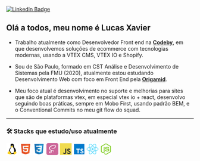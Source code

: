 
[![Linkedin Badge](https://img.shields.io/badge/-Lucas_Xavier-blue?style=flat-square&logo=Linkedin&logoColor=white&link=https://www.linkedin.com/in/lucas0019/)](https://www.linkedin.com/in/lucas0019/)


## Olá a todos, meu nome é Lucas Xavier


 - Trabalho atualmente como Desenvolvedor Front end na **[Codeby](https://codeby.com.br/)**, em que desenvolvemos soluções de ecommerce com tecnologias modernas, usando a VTEX CMS, VTEX IO e Shopify.
 - Sou de São Paulo, formado em CST Análise e Desenvolvimento de Sistemas pela FMU (2020), atualmente estou estudando Desenvolvimento Web com foco em Front End pela **[Origamid](https://www.origamid.com/)**. 

- Meu foco atual é desenvolvimento no suporte e melhorias para sites que são de plataformas vtex, em especial vtex io + react, desenvolvo seguindo boas práticas, sempre em Mobo First,  usando padrão BEM, e o Conventional Commits no meu git flow do squad.

---


### 🛠️ Stacks que estudo/uso atualmente

<img src="/icons-readme/OS_Linux_23399.png"> <img src="/icons-readme/html.png"> <img src="/icons-readme/css.png"> <img src="/icons-readme/sass.png"> <img src="/icons-readme/javascript.png"> <img src="/icons-readme/typescript.png"> <img src="/icons-readme/react.png"> <img src="/icons-readme/nodejs.png">
